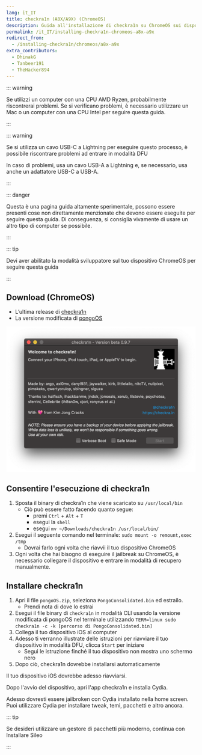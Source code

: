 ```yaml
---
lang: it_IT
title: checkra1n (A8X/A9X) (ChromeOS)
description: Guida all'installazione di checkra1n su ChromeOS sui dispositivi A9X e A8X
permalink: /it_IT/installing-checkra1n-chromeos-a8x-a9x
redirect_from:
  - /installing-checkra1n/chromeos/a8x-a9x
extra_contributors:
  - DhinakG
  - Tanbeer191
  - TheHacker894
---
```


::: warning

Se utilizzi un computer con una CPU AMD Ryzen, probabilmente riscontrerai problemi. Se si verificano problemi, è necessario utilizzare un Mac o un computer con una CPU Intel per seguire questa guida.

:::

::: warning

Se si utilizza un cavo USB-C a Lightning per eseguire questo processo, è possibile riscontrare problemi ad entrare in modalità DFU

In caso di problemi, usa un cavo USB-A a Lightning e, se necessario, usa anche un adattatore USB-C a USB-A.

:::

::: danger

Questa è una pagina guida altamente sperimentale, possono essere presenti cose non direttamente menzionate che devono essere eseguite per seguire questa guida. Di conseguenza, si consiglia vivamente di usare un altro tipo di computer se possibile.

:::

::: tip

Devi aver abilitato la modalità sviluppatore sul tuo dispositivo ChromeOS per seguire questa guida

:::

## Download (ChromeOS)

- L’ultima release di [checkra1n](https://checkra.in)
- La versione modificata di [pongoOS](https://github.com/checkra1n/BugTracker/files/6429930/Pongo.zip)

![Uno screenshot dell’applicazione di checkra1n](/assets/images/checkra1n.png)

## Consentire l'esecuzione di checkra1n

1. Sposta il binary di checkra1n che viene scaricato su `/usr/local/bin`
    - Ciò può essere fatto facendo quanto segue:
      - premi `Ctrl` + `Alt` + `T`
      - esegui la `shell`
      - esegui `mv ~/Downloads/checkra1n /usr/local/bin/`
1. Esegui il seguente comando nel terminale: `sudo mount -o remount,exec /tmp`
    - Dovrai farlo ogni volta che riavvii il tuo dispositivo ChromeOS
1. Ogni volta che hai bisogno di eseguire il jailbreak su ChromeOS, è necessario collegare il dispositivo e entrare in modalità di recupero manualmente.

## Installare checkra1n

1. Apri il file `pongoOS.zip`, seleziona `PongoConsolidated.bin` ed estrailo.
    - Prendi nota di dove lo estrai
1. Esegui il file binary di `checkra1n` in modalità CLI usando la versione modificata di pongoOS nel terminale utilizzando `TERM=linux sudo checkra1n -c -k [percorso di PongoConsolidated.bin]`
1. Collega il tuo dispositivo iOS al computer
1. Adesso ti verranno illustrate delle istruzioni per riavviare il tuo dispositivo in <router-link to="/it_IT/faq/#what-is-dfu-mode">modalità DFU</router-link>, clicca `Start` per iniziare
    - Segui le istruzione finché il tuo dispositivo non mostra uno schermo nero
1. Dopo ciò, checkra1n dovrebbe installarsi automaticamente

Il tuo dispositivo iOS dovrebbe adesso riavviarsi.

Dopo l'avvio del dispositivo, apri l'app checkra1n e installa Cydia.

Adesso dovresti essere jailbroken con Cydia installato nella home screen. Puoi utilizzare Cydia per installare <router-link to="/it_IT/faq/#what-are-tweaks">tweak</router-link>, temi, pacchetti e altro ancora.

::: tip

Se desideri utilizzare un gestore di pacchetti più moderno, continua con <router-link to="/it_IT/installing-sileo">Installare Sileo</router-link>

:::